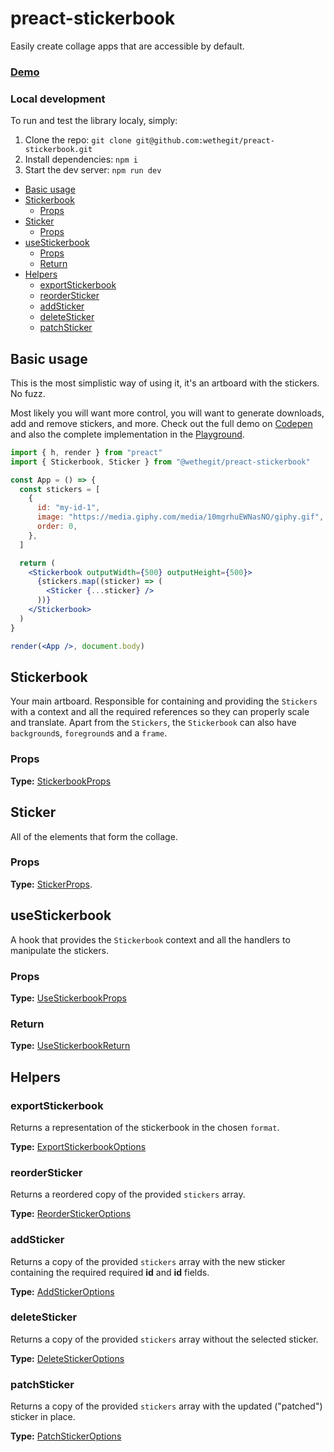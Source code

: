 # preact-stickerbook

Easily create collage apps that are accessible by default.

### [Demo](https://codepen.io/team/wtc/pen/KKNvWdo)

### Local development

To run and test the library localy, simply:

1. Clone the repo: `git clone git@github.com:wethegit/preact-stickerbook.git`
2. Install dependencies: `npm i`
3. Start the dev server: `npm run dev`

<!-- toc -->

- [Basic usage](#basic-usage)
- [Stickerbook](#stickerbook)
  - [Props](#props)
- [Sticker](#sticker)
  - [Props](#props-1)
- [useStickerbook](#usestickerbook)
  - [Props](#props-2)
  - [Return](#return)
- [Helpers](#helpers)
  - [exportStickerbook](#exportStickerbook)
  - [reorderSticker](#reorderSticker)
  - [addSticker](#addSticker)
  - [deleteSticker](#deleteSticker)
  - [patchSticker](#patchSticker)

<!-- tocstop -->

## Basic usage

This is the most simplistic way of using it, it's an artboard with the stickers. No fuzz.

Most likely you will want more control, you will want to generate downloads, add and remove stickers, and more. Check out the full demo on [Codepen](https://codepen.io/team/wtc/pen/KKNvWdo) and also the complete implementation in the [Playground](./src/app.tsx).

```jsx
import { h, render } from "preact"
import { Stickerbook, Sticker } from "@wethegit/preact-stickerbook"

const App = () => {
  const stickers = [
    {
      id: "my-id-1",
      image: "https://media.giphy.com/media/10mgrhuEWNasNO/giphy.gif",
      order: 0,
    },
  ]

  return (
    <Stickerbook outputWidth={500} outputHeight={500}>
      {stickers.map((sticker) => (
        <Sticker {...sticker} />
      ))}
    </Stickerbook>
  )
}

render(<App />, document.body)
```

## Stickerbook

Your main artboard. Responsible for containing and providing the `Stickers` with a context and all the required references so they can properly scale and translate.
Apart from the `Stickers`, the `Stickerbook` can also have `background`s, `foreground`s and a `frame`.

### Props

**Type:** [StickerbookProps](https://github.com/wethegit/preact-stickerbook/blob/2782bb9616dbd9e1b6892d1f98d94afd7fcc67c5/src/lib/types.ts#L57)

## Sticker

All of the elements that form the collage.

### Props

**Type:** [StickerProps](https://github.com/wethegit/preact-stickerbook/blob/2782bb9616dbd9e1b6892d1f98d94afd7fcc67c5/src/lib/types.ts#L121).

## useStickerbook

A hook that provides the `Stickerbook` context and all the handlers to manipulate the stickers.

### Props

**Type:** [UseStickerbookProps](https://github.com/wethegit/preact-stickerbook/blob/6115c2c137e31a2edc77fdaa13bab406677552a9/src/lib/types.ts#L166)

### Return

**Type:** [UseStickerbookReturn](https://github.com/wethegit/preact-stickerbook/blob/97fc311412a0299dc9fc632a796b94f618ae4472/src/lib/types.ts#L173)

## Helpers

### exportStickerbook

Returns a representation of the stickerbook in the chosen `format`.

**Type:** [ExportStickerbookOptions](https://github.com/wethegit/preact-stickerbook/blob/6115c2c137e31a2edc77fdaa13bab406677552a9/src/lib/helpers/exportStickerbook.ts#L47)

### reorderSticker

Returns a reordered copy of the provided `stickers` array.

**Type:** [ReorderStickerOptions](https://github.com/wethegit/preact-stickerbook/blob/6115c2c137e31a2edc77fdaa13bab406677552a9/src/lib/helpers/reorderSticker.ts#L3)

### addSticker

Returns a copy of the provided `stickers` array with the new sticker containing the required required **id** and **id** fields.

**Type:** [AddStickerOptions](https://github.com/wethegit/preact-stickerbook/blob/97fc311412a0299dc9fc632a796b94f618ae4472/src/lib/helpers/addSticker.ts#L3)

### deleteSticker

Returns a copy of the provided `stickers` array without the selected sticker.

**Type:** [DeleteStickerOptions](https://github.com/wethegit/preact-stickerbook/blob/6115c2c137e31a2edc77fdaa13bab406677552a9/src/lib/helpers/deleteSticker.ts#L3)

### patchSticker

Returns a copy of the provided `stickers` array with the updated ("patched") sticker in place.

**Type:** [PatchStickerOptions](https://github.com/wethegit/preact-stickerbook/blob/6115c2c137e31a2edc77fdaa13bab406677552a9/src/lib/helpers/patchSticker.ts#L4)
